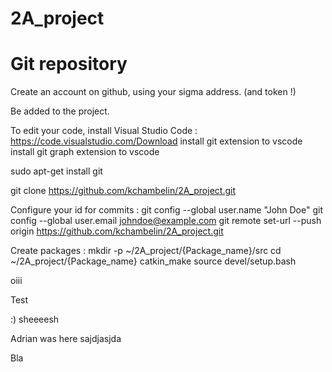 # 2A_project
# Git repository

Create an account on github, using your sigma address. (and token !)

Be added to the project.

To edit your code, install Visual Studio Code : https://code.visualstudio.com/Download
install git extension to vscode
install git graph extension to vscode

sudo apt-get install git

git clone https://github.com/kchambelin/2A_project.git


Configure your id for commits :
git config --global user.name "John Doe"
git config --global user.email johndoe@example.com
git remote set-url --push origin https://github.com/kchambelin/2A_project.git


Create packages :
mkdir -p ~/2A_project/{Package_name}/src
cd ~/2A_project/{Package_name}
catkin_make
source devel/setup.bash

oiii

Test

:) sheeeesh


Adrian was here
sajdjasjda

Bla
